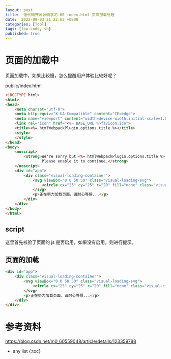 ```yaml
---
layout: post
title:  低代码开源源码学习-00-index.html 页面加载处理
date:  2022-09-03 21:22:02 +0800
categories: [Tool]
tags: [low-code, sh]
published: true
---
```


# 页面的加载中

页面加载中，如果比较慢，怎么提醒用户体验比较好呢？

public/index.html

```html
<!DOCTYPE html>
<html>
<head>
    <meta charset="utf-8">
    <meta http-equiv="X-UA-Compatible" content="IE=edge">
    <meta name="viewport" content="width=device-width,initial-scale=1.0">
    <link rel="icon" href="<%= BASE_URL %>favicon.ico">
    <title><%= htmlWebpackPlugin.options.title %></title>
    <style>
    </style>
</head>
<body>
    <noscript>
        <strong>We're sorry but <%= htmlWebpackPlugin.options.title %> doesn't work properly without JavaScript enabled.
                Please enable it to continue.</strong>
    </noscript>
    <div id="app">
        <div class="visual-loading-container">
            <svg viewBox="0 0 50 50" class="visual-loading-svg">
                <circle cx="25" cy="25" r="20" fill="none" class="visual-circle-path"></circle>
            </svg>
            <p>正在努力加载页面，请耐心等候...</p>
        </div>
    </div>
</body>
</html>
```

## script

这里首先校验了页面的 js 是否启用，如果没有启用。则进行提示。

## 页面的加载

```html
<div id="app">
    <div class="visual-loading-container">
        <svg viewBox="0 0 50 50" class="visual-loading-svg">
            <circle cx="25" cy="25" r="20" fill="none" class="visual-circle-path"></circle>
        </svg>
        <p>正在努力加载页面，请耐心等候...</p>
    </div>
</div>
```




# 参考资料

https://blog.csdn.net/m0_60559048/article/details/123359788

* any list
{:toc}
